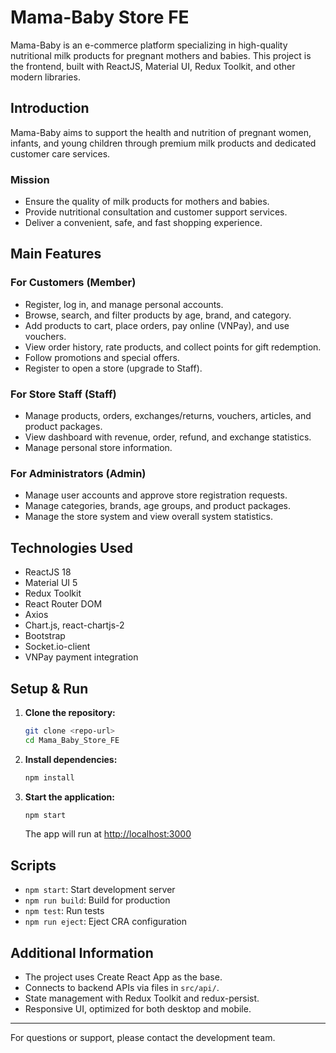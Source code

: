 # Mama-Baby Store FE

Mama-Baby is an e-commerce platform specializing in high-quality nutritional milk products for pregnant mothers and babies. This project is the frontend, built with ReactJS, Material UI, Redux Toolkit, and other modern libraries.

## Introduction

Mama-Baby aims to support the health and nutrition of pregnant women, infants, and young children through premium milk products and dedicated customer care services.

### Mission

- Ensure the quality of milk products for mothers and babies.
- Provide nutritional consultation and customer support services.
- Deliver a convenient, safe, and fast shopping experience.

## Main Features

### For Customers (Member)

- Register, log in, and manage personal accounts.
- Browse, search, and filter products by age, brand, and category.
- Add products to cart, place orders, pay online (VNPay), and use vouchers.
- View order history, rate products, and collect points for gift redemption.
- Follow promotions and special offers.
- Register to open a store (upgrade to Staff).

### For Store Staff (Staff)

- Manage products, orders, exchanges/returns, vouchers, articles, and product packages.
- View dashboard with revenue, order, refund, and exchange statistics.
- Manage personal store information.

### For Administrators (Admin)

- Manage user accounts and approve store registration requests.
- Manage categories, brands, age groups, and product packages.
- Manage the store system and view overall system statistics.

## Technologies Used

- ReactJS 18
- Material UI 5
- Redux Toolkit
- React Router DOM
- Axios
- Chart.js, react-chartjs-2
- Bootstrap
- Socket.io-client
- VNPay payment integration

## Setup & Run

1. **Clone the repository:**
   ```bash
   git clone <repo-url>
   cd Mama_Baby_Store_FE
   ```
2. **Install dependencies:**
   ```bash
   npm install
   ```
3. **Start the application:**
   ```bash
   npm start
   ```
   The app will run at [http://localhost:3000](http://localhost:3000)

## Scripts

- `npm start`: Start development server
- `npm run build`: Build for production
- `npm test`: Run tests
- `npm run eject`: Eject CRA configuration

## Additional Information

- The project uses Create React App as the base.
- Connects to backend APIs via files in `src/api/`.
- State management with Redux Toolkit and redux-persist.
- Responsive UI, optimized for both desktop and mobile.

---

For questions or support, please contact the development team.
